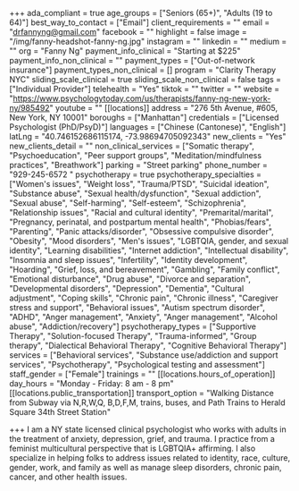 +++
ada_compliant = true
age_groups = ["Seniors (65+)", "Adults (19 to 64)"]
best_way_to_contact = ["Email"]
client_requirements = ""
email = "drfannyng@gmail.com"
facebook = ""
highlight = false
image = "/img/fanny-headshot-fanny-ng.jpg"
instagram = ""
linkedin = ""
medium = ""
org = "Fanny Ng"
payment_info_clinical = "Starting at $225"
payment_info_non_clinical = ""
payment_types = ["Out-of-network insurance"]
payment_types_non_clinical = []
program = "Clarity Therapy NYC"
sliding_scale_clinical = true
sliding_scale_non_clinical = false
tags = ["Individual Provider"]
telehealth = "Yes"
tiktok = ""
twitter = ""
website = "https://www.psychologytoday.com/us/therapists/fanny-ng-new-york-ny/985492"
youtube = ""
[[locations]]
address = "276 5th Avenue, #605, New York, NY 10001"
boroughs = ["Manhattan"]
credentials = ["Licensed Psychologist (PhD/PsyD)"]
languages = ["Chinese (Cantonese)", "English"]
latLng = "40.746152686115174, -73.98694705092343"
new_clients = "Yes"
new_clients_detail = ""
non_clinical_services = ["Somatic therapy", "Psychoeducation", "Peer support groups", "Meditation/mindfulness practices", "Breathwork"]
parking = "Street parking"
phone_number = "929-245-6572 "
psychotherapy = true
psychotherapy_specialties = ["Women's issues", "Weight loss", "Trauma/PTSD", "Suicidal ideation", "Substance abuse", "Sexual health/dysfunction", "Sexual addiction", "Sexual abuse", "Self-harming", "Self-esteem", "Schizophrenia", "Relationship issues", "Racial and cultural identity", "Premarital/marital", "Pregnancy, perinatal, and postpartum mental health", "Phobias/fears", "Parenting", "Panic attacks/disorder", "Obsessive compulsive disorder", "Obesity", "Mood disorders", "Men's issues", "LGBTQIA, gender, and sexual identity", "Learning disabilities", "Internet addiction", "Intellectual disability", "Insomnia and sleep issues", "Infertility", "Identity development", "Hoarding", "Grief, loss, and bereavement", "Gambling", "Family conflict", "Emotional disturbance", "Drug abuse", "Divorce and separation", "Developmental disorders", "Depression", "Dementia", "Cultural adjustment", "Coping skills", "Chronic pain", "Chronic illness", "Caregiver stress and support", "Behavioral issues", "Autism spectrum disorder", "ADHD", "Anger management", "Anxiety", "Anger management", "Alcohol abuse", "Addiction/recovery"]
psychotherapy_types = ["Supportive Therapy", "Solution-focused Therapy", "Trauma-informed", "Group therapy", "Dialectical Behavioral Therapy", "Cognitive Behavioral Therapy"]
services = ["Behavioral services", "Substance use/addiction and support services", "Psychotherapy", "Psychological testing and assessment"]
staff_gender = ["Female"]
trainings = ""
[[locations.hours_of_operation]]
day_hours = "Monday - Friday: 8 am - 8 pm"
[[locations.public_transportation]]
transport_option = "Walking Distance from Subway via N,R,W,Q, B,D,F,M, trains, buses, and Path Trains to Herald Square 34th Street Station"

+++
I am a NY state licensed clinical psychologist who works with adults in the treatment of anxiety, depression, grief, and trauma. I practice from a feminist multicultural perspective that is LGBTQIA+ affirming. I also specialize in helping folks to address issues related to identity, race, culture, gender, work, and family as well as manage sleep disorders, chronic pain, cancer, and other health issues.
